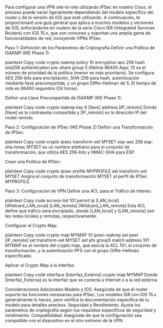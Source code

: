 Para configurar una VPN site-to-site utilizando IPSec en routers Cisco, el proceso puede variar ligeramente dependiendo del modelo específico del router y de la versión de IOS que esté utilizando. A continuación, te proporcionaré una guía general que aplica a muchos modelos y versiones de IOS, enfocándome en routers de la serie Cisco ISR (Integrated Services Routers) con IOS 15.x, que son comunes y soportan una amplia gama de funcionalidades de red, incluyendo VPNs IPSec.

Paso 1: Definición de los Parámetros de Criptografía
Definir una Política de ISAKMP (IKE Phase 1):

plaintext
Copy code
crypto isakmp policy 10
 encryption aes 256
 hash sha256
 authentication pre-share
 group 5
 lifetime 86400
Aquí, 10 es el número de prioridad de la política (menor es más prioritario). Se configura AES 256-bits para encriptación, SHA-256 para hash, autenticación mediante llave precompartida, y un grupo Diffie-Hellman de 5. El tiempo de vida es 86400 segundos (24 horas).

Definir una Llave Precompartida de ISAKMP (IKE Phase 1):

plaintext
Copy code
crypto isakmp key 6 [llave] address [IP_remoto]
Donde [llave] es la contraseña compartida y [IP_remoto] es la dirección IP del router remoto.

Paso 2: Configuración de IPSec (IKE Phase 2)
Definir una Transformación de IPSec:

plaintext
Copy code
crypto ipsec transform-set MYSET esp-aes 256 esp-sha-hmac 
MYSET es un nombre arbitrario para el conjunto de transformación, que utiliza AES 256-bits y HMAC-SHA para ESP.

Crear una Política de IPSec:

plaintext
Copy code
crypto ipsec profile MYPROFILE
 set transform-set MYSET
Asigna el conjunto de transformación MYSET al perfil de IPSec MYPROFILE.

Paso 3: Configuración de VPN
Definir una ACL para el Tráfico de Interés:

plaintext
Copy code
access-list 101 permit ip [LAN_local] [Wildcard_LAN_local] [LAN_remota] [Wildcard_LAN_remota]
Esta ACL define qué tráfico será encriptado, donde [LAN_local] y [LAN_remota] son las redes locales y remotas, respectivamente.

Configurar el Crypto Map:

plaintext
Copy code
crypto map MYMAP 10 ipsec-isakmp
 set peer [IP_remoto]
 set transform-set MYSET
 set pfs group5
 match address 101
MYMAP es el nombre del crypto map, que asocia la ACL 101, el conjunto de transformación, y la autenticación PFS con el grupo Diffie-Hellman especificado.

Aplicar el Crypto Map a la Interfaz:

plaintext
Copy code
interface [Interfaz_Externa]
 crypto map MYMAP
Donde [Interfaz_Externa] es la interfaz que se conecta a Internet o a la red externa.

Consideraciones Adicionales
Modelo y IOS: Asegúrate de que el router soporte las funciones necesarias para IPSec. Los modelos ISR con IOS 15.x generalmente lo hacen, pero verifica la documentación específica de tu modelo para detalles precisos.
Seguridad y Rendimiento: Ajusta los parámetros de criptografía según tus requisitos específicos de seguridad y rendimiento.
Compatibilidad: Asegúrate de que la configuración sea compatible con el dispositivo en el otro extremo de la VPN.
